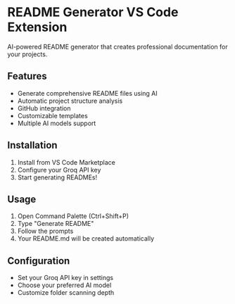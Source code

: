 # README Generator VS Code Extension

AI-powered README generator that creates professional documentation for your projects.

## Features
- Generate comprehensive README files using AI
- Automatic project structure analysis
- GitHub integration
- Customizable templates
- Multiple AI models support

## Installation
1. Install from VS Code Marketplace
2. Configure your Groq API key
3. Start generating READMEs!

## Usage
1. Open Command Palette (Ctrl+Shift+P)
2. Type "Generate README"
3. Follow the prompts
4. Your README.md will be created automatically

## Configuration
- Set your Groq API key in settings
- Choose your preferred AI model
- Customize folder scanning depth